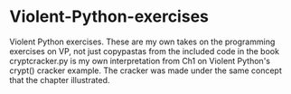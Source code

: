 # Violent-Python-exercises
Violent Python exercises. These are my own takes on the programming exercises on VP, not just copypastas from the included code in the book
cryptcracker.py is my own interpretation from Ch1 on Violent Python's crypt() cracker example. The cracker was made under the same concept that the 
chapter illustrated. 
